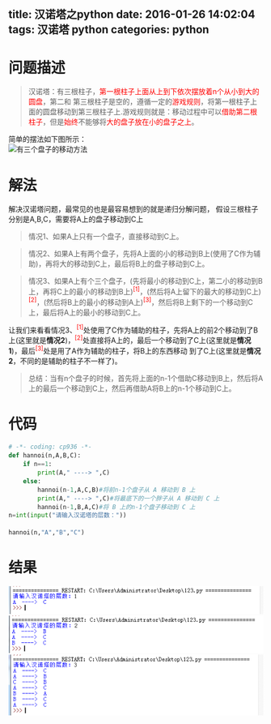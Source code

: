 title: 汉诺塔之python
date: 2016-01-26 14:02:04
tags:
 汉诺塔
 python
categories: 
 python
---

# 问题描述
>汉诺塔：有三根柱子，<font color=red>第一根柱子上面从上到下依次摆放着n个从小到大的圆盘</font>，第二和  第三根柱子是空的，遵循一定的<font color=red>游戏规则</font>，将第一根柱子上面的圆盘移动到第三根柱子上.游戏规则就是：移动过程中可以<font color=red>借助第二根柱子</font>，但是<font color=red>始终</font>不能够将<font color=red>大的盘子放在小的盘子之上</font>。

<!--more-->

简单的摆法如下图所示：
<br>
![有三个盘子的移动方法](http://wuzhiwei.net/articlePic/Tower_of_Hanoi.jpeg)
# 解法
解决汉诺塔问题，最常见的也是最容易想到的就是递归分解问题，
假设三根柱子分别是A,B,C，需要将A上的盘子移动到C上
>情况1、如果A上只有一个盘子，直接移动到C上。

>情况2、如果A上有两个盘子，先将A上面的小的移动到B上(使用了C作为辅助)，再将大的移动到C上，最后将B上的盘子移动到C上。

>情况3、如果A上有个三个盘子，(先将最小的移动到C上，第二小的移动到B上，再将C上的最小的移动到B上)<font color=red><SUP>[1]</SUP></font>，(然后将A上留下的最大的移动到C上)<font color=red><SUP>[2]</SUP></font>，(然后将B上的最小的移动到A上)<font color=red><SUP>[3]</SUP></font>，然后将B上剩下的一个移动到C上，最后将A上的最小的移动到C上。

让我们来看看情况3、<font color=red><SUP>[1]</SUP></font>处使用了C作为辅助的柱子，先将A上的前2个移动到了B上(这里就是<b>情况2</b>)，<font color=red><SUP>[2]</SUP></font>处直接将A上的，最后一个移动到了C上(这里就是<b>情况1</b>)，最后<font color=red><SUP>[3]</SUP></font>处是用了A作为辅助的柱子，将B上的东西移动 到了C上(这里就是<b>情况2</b>，不同的是辅助的柱子不一样了)。
>总结：当有n个盘子的时候，首先将上面的n-1个借助C移动到B上，然后将A上的最后一个移动到C上，然后再借助A将B上的n-1个移动到C上。



# 代码
```python
# -*- coding: cp936 -*-  
def hannoi(n,A,B,C):  
    if n==1:  
        print(A," ----> ",C)  
    else:  
        hannoi(n-1,A,C,B)#将前n-1个盘子从 A 移动到 B 上  
        print(A," ----> ",C)#将最底下的一个胖子从 A 移动到 C 上  
        hannoi(n-1,B,A,C)#将 B 上的n-1个盘子移动到 C 上  
n=int(input("请输入汉诺塔的层数："))  

hannoi(n,"A","B","C")  

```
# 结果
![result](/images/hannui_result1.png)
![result](/images/hannui_result2.png)
![result](/images/hannui_result3.png)


